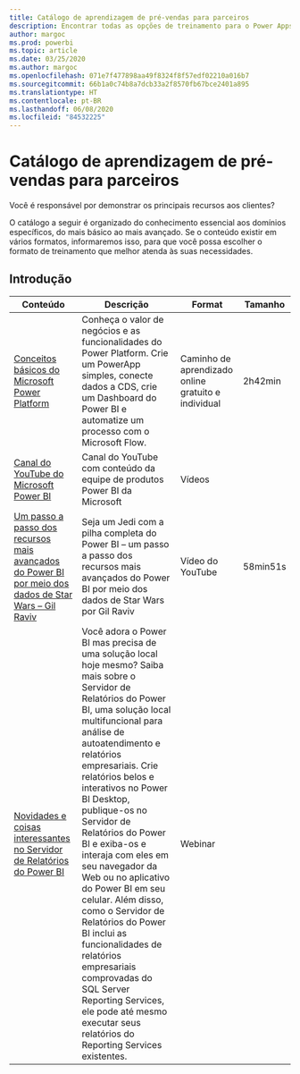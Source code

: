 ```yaml
---
title: Catálogo de aprendizagem de pré-vendas para parceiros
description: Encontrar todas as opções de treinamento para o Power Apps
author: margoc
ms.prod: powerbi
ms.topic: article
ms.date: 03/25/2020
ms.author: margoc
ms.openlocfilehash: 071e7f477898aa49f8324f8f57edf02210a016b7
ms.sourcegitcommit: 66b1a0c74b8a7dcb33a2f8570fb67bce2401a895
ms.translationtype: HT
ms.contentlocale: pt-BR
ms.lasthandoff: 06/08/2020
ms.locfileid: "84532225"
---
```

# <a name="partner-pre-sales-learning-catalog"></a>Catálogo de aprendizagem de pré-vendas para parceiros

Você é responsável por demonstrar os principais recursos aos clientes? 

O catálogo a seguir é organizado do conhecimento essencial aos domínios específicos, do mais básico ao mais avançado. Se o conteúdo existir em vários formatos, informaremos isso, para que você possa escolher o formato de treinamento que melhor atenda às suas necessidades.

## <a name="get-started"></a>Introdução<a name="get-started"></a>
| Conteúdo  | Descrição | Format  | Tamanho   |
|-------------------------------------------------------------------------------------------------------------------------------------|-------------------------------------------------------------------------------------------------------------------------------------------------------------------------------------------------------------------------------------------------------------------------------------------------------------------------------------------------------------------------------------------------------------------------------------------------------------------------------------------------------------------------------------------------------------------|---------------------------------------|-------------|
| [Conceitos básicos do Microsoft Power Platform](https://docs.microsoft.com/learn/paths/power-plat-fundamentals/)   | Conheça o valor de negócios e as funcionalidades do Power Platform. Crie um PowerApp simples, conecte dados a CDS, crie um Dashboard do Power BI e automatize um processo com o Microsoft Flow.   | Caminho de aprendizado online gratuito e individual | 2h42min   |
| [Canal do YouTube do Microsoft Power BI](https://www.youtube.com/user/mspowerbi/videos)                                                 | Canal do YouTube com conteúdo da equipe de produtos Power BI da Microsoft  | Vídeos |             |
| [Um passo a passo dos recursos mais avançados do Power BI por meio dos dados de Star Wars – Gil Raviv](https://www.youtube.com/watch?v=r0Qk5V8dvgg) | Seja um Jedi com a pilha completa do Power BI – um passo a passo dos recursos mais avançados do Power BI por meio dos dados de Star Wars por Gil Raviv  | Vídeo do YouTube   | 58min51s |
| [Novidades e coisas interessantes no Servidor de Relatórios do Power BI](https://info.microsoft.com/whats-new-powerbi-report-server-ondemand.html)       | Você adora o Power BI mas precisa de uma solução local hoje mesmo? Saiba mais sobre o Servidor de Relatórios do Power BI, uma solução local multifuncional para análise de autoatendimento e relatórios empresariais. Crie relatórios belos e interativos no Power BI Desktop, publique-os no Servidor de Relatórios do Power BI e exiba-os e interaja com eles em seu navegador da Web ou no aplicativo do Power BI em seu celular. Além disso, como o Servidor de Relatórios do Power BI inclui as funcionalidades de relatórios empresariais comprovadas do SQL Server Reporting Services, ele pode até mesmo executar seus relatórios do Reporting Services existentes. | Webinar   |             |